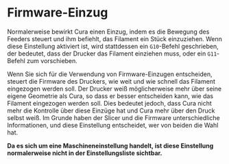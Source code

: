 Firmware-Einzug
====
Normalerweise bewirkt Cura einen Einzug, indem es die Bewegung des Feeders steuert und ihm befiehlt, das Filament ein Stück einzuziehen. Wenn diese Einstellung aktiviert ist, wird stattdessen ein `G10`-Befehl geschrieben, der bedeutet, dass der Drucker das Filament einziehen muss, oder ein `G11`-Befehl zum vorschieben.

Wenn Sie sich für die Verwendung von Firmware-Einzugen entscheiden, steuert die Firmware des Druckers, wie weit und wie schnell das Filament eingezogen werden soll. Der Drucker weiß möglicherweise mehr über seine eigene Geometrie als Cura, so dass er besser entscheiden kann, wie das Filament eingezogen werden soll. Dies bedeutet jedoch, dass Cura nicht mehr die Kontrolle über diese Einzüge hat und Cura mehr über den Druck selbst weiß. Im Grunde haben der Slicer und die Firmware unterschiedliche Informationen, und diese Einstellung entscheidet, wer von beiden die Wahl hat.

**Da es sich um eine Maschineneinstellung handelt, ist diese Einstellung normalerweise nicht in der Einstellungsliste sichtbar.**